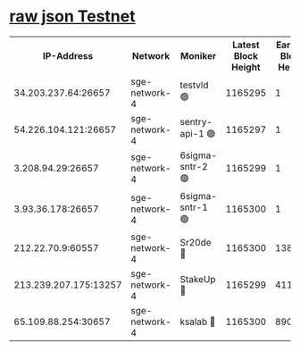 
[raw json Testnet](https://rpc-check.sget.stavr.tech/sget/rpc-sget-result.json)
=


<table><tr><th>IP-Address</th><th>Network</th><th>Moniker</th><th>Latest Block Height</th><th>Earliest Block Height</th><th>Catching Up</th><th>Tx Index</th><th>Voting Power</th><th>Scan Time</th></tr><tr><td>34.203.237.64:26657</td><td>sge-network-4</td><td>testvld 🟢</td><td>1165295</td><td>1</td><td>False</td><td>on</td><td>0</td><td>2024-01-18T22:22:19.229067717UTC</td></tr><tr><td>54.226.104.121:26657</td><td>sge-network-4</td><td>sentry-api-1 🟢</td><td>1165297</td><td>1</td><td>False</td><td>on</td><td>0</td><td>2024-01-18T22:22:34.280309988UTC</td></tr><tr><td>3.208.94.29:26657</td><td>sge-network-4</td><td>6sigma-sntr-2 🟢</td><td>1165299</td><td>1</td><td>False</td><td>on</td><td>0</td><td>2024-01-18T22:22:44.452972317UTC</td></tr><tr><td>3.93.36.178:26657</td><td>sge-network-4</td><td>6sigma-sntr-1 🟢</td><td>1165300</td><td>1</td><td>False</td><td>on</td><td>0</td><td>2024-01-18T22:22:47.149007505UTC</td></tr><tr><td>212.22.70.9:60557</td><td>sge-network-4</td><td>Sr20de 🔴</td><td>1165300</td><td>138001</td><td>False</td><td>on</td><td>104</td><td>2024-01-18T22:22:49.990914809UTC</td></tr><tr><td>213.239.207.175:13257</td><td>sge-network-4</td><td>StakeUp 🔴</td><td>1165299</td><td>411001</td><td>False</td><td>off</td><td>100</td><td>2024-01-18T22:22:43.467465225UTC</td></tr><tr><td>65.109.88.254:30657</td><td>sge-network-4</td><td>ksalab 🔴</td><td>1165300</td><td>890001</td><td>False</td><td>off</td><td>1148</td><td>2024-01-18T22:22:47.547313016UTC</td></tr></table>
